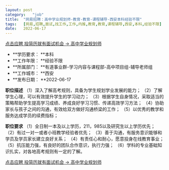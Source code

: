 ```yaml
---
layout:	post
category:	"job"
title:	"网易招聘：高中学业规划师-教育-教育-课程辅导-西安本科经验不限"
tags:	[网易,招聘,面试,找工作,工作,内推,教育,教育,课程辅导,西安,本科,经验不限]
date:	2022-06-17
---
```


[点击应聘 投简历就有面试机会 -> 高中学业规划师](http://mobile.bole.netease.com/bole/boleDetail?id=37899&employeeId=346f03c3cda5f04c&key=all)



- **学历要求： **本科
- **工作年限： **经验不限
- **所属部门： **有道事业群-学习内容与课程部-高中项目组-辅导老师组
- **工作城市： **西安
- **发布日期： **2022-06-17



**职位描述**
（1）深入了解高考规则，具备为学生规划学业发展的能力；
（2）了解学生心理，可以有效提升学生的学习动力；
（3）根据学生自身情况，采取适当的策略帮助学生提高学习成绩、养成良好学习习惯、传递高效学习方法；
（4）协助家长与孩子之间的沟通，有效给双方做好沟通桥梁的工作；
（5）以优秀的教学和服务达成学员的续费指标；



**职位要求**
（1）全日制一本及以上学历，211，985以及研究生以上学历优先；
（2）有过一对一或者小班教学经验者优先；
（3）善于沟通，有服务意识能够和学员及学员家长建立良好关系；
（4）有责任心和耐心，愿意投身在线教育事业；
（5）抗压能力强，有良好的团队合作意识，执行力强；
（6）学科的专业基础知识扎实，对各地高考规则有一定的了解。



[点击应聘 投简历就有面试机会 -> 高中学业规划师](http://mobile.bole.netease.com/bole/boleDetail?id=37899&employeeId=346f03c3cda5f04c&key=all)